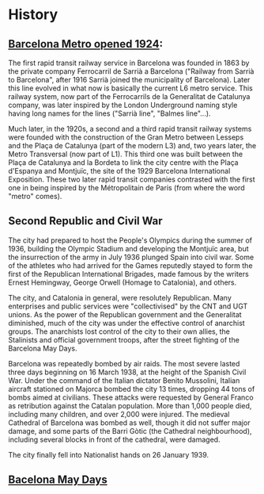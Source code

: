 # History

## [Barcelona Metro opened 1924](https://en.wikipedia.org/wiki/Barcelona_Metro):

The first rapid transit railway service in Barcelona was founded in 1863 by the private company Ferrocarril de Sarrià a Barcelona ("Railway from Sarrià to Barcelona", after 1916 Sarrià joined the municipality of Barcelona). Later this line evolved in what now is basically the current L6 metro service. This railway system, now part of the Ferrocarrils de la Generalitat de Catalunya company, was later inspired by the London Underground naming style having long names for the lines ("Sarrià line", "Balmes line"...).

Much later, in the 1920s, a second and a third rapid transit railway systems were founded with the construction of the Gran Metro between Lesseps and the Plaça de Catalunya (part of the modern L3) and, two years later, the Metro Transversal (now part of L1). This third one was built between the Plaça de Catalunya and la Bordeta to link the city centre with the Plaça d'Espanya and Montjuïc, the site of the 1929 Barcelona International Exposition. These two later rapid transit companies contrasted with the first one in being inspired by the Métropolitain de Paris (from where the word "metro" comes).

## Second Republic and Civil War

The city had prepared to host the People's Olympics during the summer of 1936, building the Olympic Stadium and developing the Montjuïc area, but the insurrection of the army in July 1936 plunged Spain into civil war. Some of the athletes who had arrived for the Games reputedly stayed to form the first of the Republican International Brigades, made famous by the writers Ernest Hemingway, George Orwell (Homage to Catalonia), and others.

The city, and Catalonia in general, were resolutely Republican. Many enterprises and public services were "collectivised" by the CNT and UGT unions. As the power of the Republican government and the Generalitat diminished, much of the city was under the effective control of anarchist groups. The anarchists lost control of the city to their own allies, the Stalinists and official government troops, after the street fighting of the Barcelona May Days.

Barcelona was repeatedly bombed by air raids. The most severe lasted three days beginning on 16 March 1938, at the height of the Spanish Civil War. Under the command of the Italian dictator Benito Mussolini, Italian aircraft stationed on Majorca bombed the city 13 times, dropping 44 tons of bombs aimed at civilians. These attacks were requested by General Franco as retribution against the Catalan population. More than 1,000 people died, including many children, and over 2,000 were injured. The medieval Cathedral of Barcelona was bombed as well, though it did not suffer major damage, and some parts of the Barri Gòtic (the Cathedral neighbourhood), including several blocks in front of the cathedral, were damaged.

The city finally fell into Nationalist hands on 26 January 1939.

## [Bacelona May Days](https://en.wikipedia.org/wiki/May_Days)